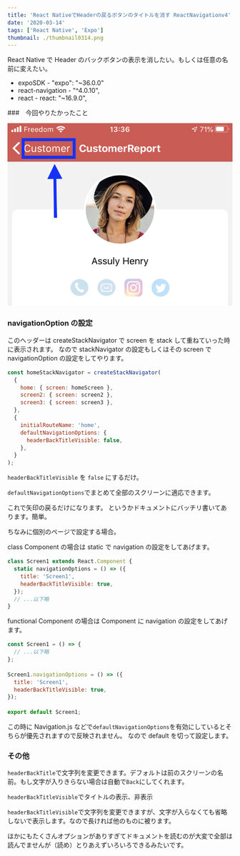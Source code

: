 ```yaml
---
title: 'React NativeでHeaderの戻るボタンのタイトルを消す ReactNavigationv4'
date: '2020-03-14'
tags: ['React Native', 'Expo']
thumbnail: ./thumbnail0314.png
---
```


React Native で Header のバックボタンの表示を消したい。もしくは任意の名前に変えたい。

- expoSDK - "expo": "~36.0.0"
- react-navigation - "^4.0.10",
- react - react: "~16.9.0",

###　今回やりたかったこと

![headerBackButton](./headerBackButton1.png)

### navigationOption の設定

このヘッダーは createStackNavigator で screen を stack して重ねていった時に表示されます。
なので stackNavigator の設定もしくはその screen で navigationOption の設定をしてやります。

```javascript:title=Navigator.js
const homeStackNavigator = createStackNavigator(
  {
    home: { screen: homeScreen },
    screen2: { screen: screen2 },
    screen3: { screen: screen3 },
  },
  {
    initialRouteName: 'home',
    defaultNavigationOptions: {
      headerBackTitleVisible: false,
    },
  }
);
```

`headerBackTitleVisible` を `false` にするだけ。

`defaultNavigationOptions`でまとめて全部のスクリーンに適応できます。

これで矢印の戻るだけになります。
というかドキュメントにバッチリ書いてあります。簡単。

ちなみに個別のページで設定する場合。

class Component の場合は static で navigation の設定をしてあげます。

```javascript:title=screen1.js
class Screen1 extends React.Component {
  static navigationOptions = () => ({
    title: 'Screen1',
    headerBackTitleVisible: true,
  });
  // ...以下略
}
```

functional Component の場合は Component に navigation の設定をしてあげます。

```javascript:title=screen1.js
const Screen1 = () => {
  // ...以下略
};

Screen1.navigationOptions = () => ({
  title: 'Screen1',
  headerBackTitleVisible: true,
});

export default Screen1;
```

この時に Navigation.js などで`defaultNavigationOptions`を有効にしているとそちらが優先されますので反映されません。
なので default を切って設定します。

### その他

`headerBackTitle`で文字列を変更できます。デフォルトは前のスクリーンの名前。もし文字が入りきらない場合は自動で`Back`にしてくれます。

`headerBackTitleVisible`でタイトルの表示、非表示

`headerBackTitleVisible`で文字列を変更できますが、文字が入らなくても省略しないで表示します。なので長ければ他のものに被ります。

ほかにもたくさんオプションがありすぎてドキュメントを読むのが大変で全部は読んでませんが（読め）とりあえずいろいろできるみたいです。
